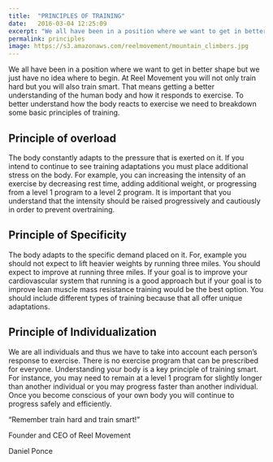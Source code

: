 ```yaml
---
title:  "PRINCIPLES OF TRAINING"
date:   2016-03-04 12:25:09
excerpt: "We all have been in a position where we want to get in better shape but we just have no idea where to begin. At Reel Movement you will not only train hard but you will also train smart..."
permalink: principles
image: https://s3.amazonaws.com/reelmovement/mountain_climbers.jpg
---
```



<p>
We all have been in a position where we want to get in better shape but we just have no idea where to begin. At Reel Movement you will not only train hard but you will also train smart. That means getting a better understanding of the human body and how it responds to exercise. To better understand how the body reacts to exercise we need to breakdown some basic principles of training. 
</p>

<h2>Principle of overload </h2>

<p>
The body constantly adapts to the pressure that is exerted on it. If you intend to continue to see training adaptations you must place additional stress on the body. For example, you can increasing the intensity of an exercise by decreasing rest time, adding additional weight, or progressing from a level 1 program to a level 2 program. It is important that you understand that the intensity should be raised progressively and cautiously in order to prevent overtraining.
</p>

<h2>Principle of Specificity</h2>

<p>
The body adapts to the specific demand placed on it. For, example you should not expect to lift heavier weights by running three miles. You should expect to improve at running three miles. If your goal is to improve your cardiovascular system that running is a good approach but if your goal is to improve lean muscle mass resistance training would be the best option. You should include different types of training because that all offer unique adaptations.
</p>

<h2>Principle of Individualization</h2>

<p>
We are all individuals and thus we have to take into account each person’s response to exercise. There is no exercise program that can be prescribed for everyone. Understanding your body is a key principle of training smart. For instance, you may need to remain at a level 1 program for slightly longer than another individual or you may progress faster than another individual. Once you become conscious of your own body you will continue to progress safely and efficiently. 


“Remember train hard and train smart!”
</p>
Founder and CEO of Reel Movement
 
<span class="script"> Daniel Ponce </span>